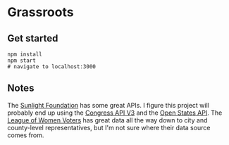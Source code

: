# Grassroots

## Get started

    npm install
    npm start
    # navigate to localhost:3000


## Notes

The [Sunlight Foundation](https://sunlightfoundation.com/api/) has some great APIs. I figure this project will probably end up using the [Congress API V3](https://sunlightlabs.github.io/congress/) and the [Open States API](http://sunlightlabs.github.io/openstates-api/). The [League of Women Voters](http://hq-salsa.wiredforchange.com/o/5950/getLocal.jsp?zip=95746&zip4=) has great data all the way down to city and county-level representatives, but I'm not sure where their data source comes from.

